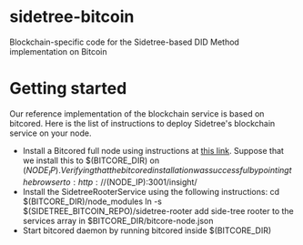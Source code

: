 # sidetree-bitcoin
Blockchain-specific code for the Sidetree-based DID Method implementation on Bitcoin

# Getting started
Our reference implementation of the blockchain service is based on bitcored. Here is the list of instructions to deploy Sidetree's blockchain service on your node. 
  - Install a Bitcored full node using instructions at [this link]([https://bitcore.io/guides/full-node]). Suppose that we install this to $(BITCORE_DIR) on $(NODE_IP). Verifying that the bitcored installation was successful by pointing the browser to: http://$(NODE_IP):3001/insight/
  - Install the SidetreeRooterService using the following instructions:
    cd $(BITCORE_DIR)/node_modules
    ln -s $(SIDETREE_BITCOIN_REPO)/sidetree-rooter
    add side-tree rooter to the services array in $BITCORE_DIR/bitcore-node.json
  - Start bitcored daemon by running bitcored inside $(BITCORE_DIR)
